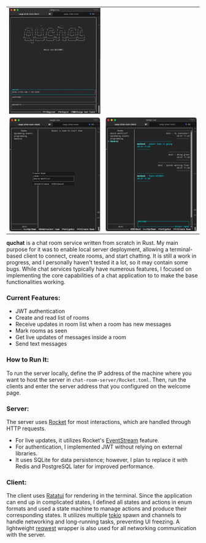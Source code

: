 <table>
<tr>
<td><img src="media/quchat-demo.gif"></td>
</tr>
<tr>
<td><img src="media/quchat1.png"></td>
<td><img src="media/quchat2.png"></td>
</tr>
</table>

**quchat** is a chat room service written from scratch in Rust. My main purpose for it was to enable local server deployment, allowing a terminal-based client to connect, create rooms, and start chatting. It is still a work in progress, and I personally haven't tested it a lot, so it may contain some bugs. While chat services typically have numerous features, I focused on implementing the core capabilities of a chat application to to make the base functionalities working.
### Current Features:
- JWT authentication
- Create and read list of rooms
- Receive updates in room list when a room has new messages
- Mark rooms as seen
- Get live updates of messages inside a room
- Send text messages
### How to Run It:
To run the server locally, define the IP address of the machine where you want to host the server in `chat-room-server/Rocket.toml`. Then, run the clients and enter the server address that you configured on the welcome page.

### Server:
The server uses [Rocket](https://rocket.rs) for most interactions, which are handled through HTTP requests.
- For live updates, it utilizes Rocket's [EventStream](https://api.rocket.rs/master/rocket/response/stream/struct.EventStream) feature.
- For authentication, I implemented JWT without relying on external libraries.
- It uses SQLite for data persistence; however, I plan to replace it with Redis and PostgreSQL later for improved performance.
### Client:
The client uses [Ratatui](https://ratatui.rs) for rendering in the terminal. Since the application can end up in complicated states, I defined all states and actions in enum formats and used a state machine to manage actions and produce their corresponding states. It utilizes multiple [tokio](https://tokio.rs/) spawn and channels to handle networking and long-running tasks, preventing UI freezing. A lightweight [reqwest](https://docs.rs/reqwest/latest/reqwest/) wrapper is also used for all networking communication with the server.